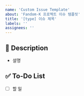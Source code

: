 ```yaml
---
name: 'Custom Issue Template'
about: 'Fandom-K 프로젝트 이슈 템플릿'
title: '[type] 이슈 제목'
labels: ''
assignees: ''
---
```


## 📝 Description

- 설명

## ✅ To-Do List

- [ ] 할 일

